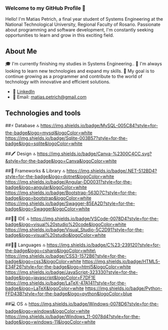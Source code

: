 ### Welcome to my GitHub Profile 👋

Hello! I'm Matias Petrich, a final year student of Systems Engineering at the National Technological University, Regional Faculty of Rosario. Passionate about programming and software development, I'm constantly seeking opportunities to learn and grow in this exciting field.

## About Me
🎓 I'm currently finishing my studies in Systems Engineering..
🌱 I'm always looking to learn new technologies and expand my skills.
🚀 My goal is to continue growing as a programmer and contribute to the world of technology with innovative and efficient solutions.

- 💼 [LinkedIn](https://www.linkedin.com/in/matias-petrich-995a27272/)
- 📧 Email: [matias.petrich@gmail.com](mailto:matias.petrich@gmail.com)


## Technologies and tools

##⚡ Database 🔝
https://img.shields.io/badge/MySQL-005C84?style=for-the-badge&logo=mysql&logoColor=white
https://img.shields.io/badge/Sqlite-003B57?style=for-the-badge&logo=sqlite&logoColor=white

##🖍 Design 🔝
https://img.shields.io/badge/Canva-%2300C4CC.svg?&style=for-the-badge&logo=Canva&logoColor=white

##🚀 Frameworks & Library 🔝
https://img.shields.io/badge/.NET-512BD4?style=for-the-badge&logo=dotnet&logoColor=white
https://img.shields.io/badge/Angular-DD0031?style=for-the-badge&logo=angular&logoColor=white
https://img.shields.io/badge/Bootstrap-563D7C?style=for-the-badge&logo=bootstrap&logoColor=white
https://img.shields.io/badge/Swagger-85EA2D?style=for-the-badge&logo=Swagger&logoColor=white

##👩‍💻 IDE 🔝
https://img.shields.io/badge/VSCode-0078D4?style=for-the-badge&logo=visual%20studio%20code&logoColor=white
https://img.shields.io/badge/Visual_Studio-5C2D91?style=for-the-badge&logo=visual%20studio&logoColor=white

##👩‍💻 Languages 🔝
https://img.shields.io/badge/C%23-239120?style=for-the-badge&logo=csharp&logoColor=white\
https://img.shields.io/badge/CSS3-1572B6?style=for-the-badge&logo=css3&logoColor=white
https://img.shields.io/badge/HTML5-E34F26?style=for-the-badge&logo=html5&logoColor=white
https://img.shields.io/badge/JavaScript-323330?style=for-the-badge&logo=javascript&logoColor=F7DF1E
https://img.shields.io/badge/LaTeX-47A141?style=for-the-badge&logo=LaTeX&logoColor=white
https://img.shields.io/badge/Python-FFD43B?style=for-the-badge&logo=python&logoColor=blue

##💻 OS 🔝
https://img.shields.io/badge/Windows-0078D6?style=for-the-badge&logo=windows&logoColor=white
https://img.shields.io/badge/Windows_11-0078d4?style=for-the-badge&logo=windows-11&logoColor=white


<!--
**Matiaja/Matiaja** is a ✨ _special_ ✨ repository because its `README.md` (this file) appears on your GitHub profile.

Here are some ideas to get you started:

- 🔭 I’m currently working on ...
- 🌱 I’m currently learning ...
- 👯 I’m looking to collaborate on ...
- 🤔 I’m looking for help with ...
- 💬 Ask me about ...
- 📫 How to reach me: ...
- 😄 Pronouns: ...
- ⚡ Fun fact: ...
-->
